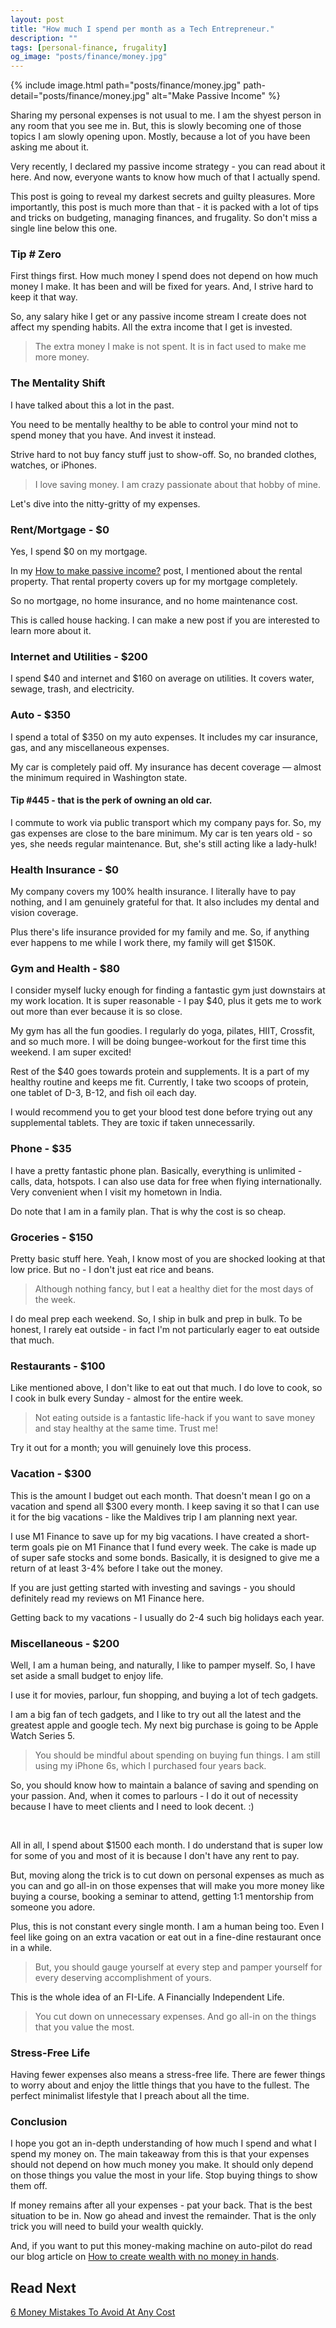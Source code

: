 ```yaml
---
layout: post
title: "How much I spend per month as a Tech Entrepreneur."
description: ""
tags: [personal-finance, frugality]
og_image: "posts/finance/money.jpg"
---
```


{% include image.html path="posts/finance/money.jpg" path-detail="posts/finance/money.jpg" alt="Make Passive Income" %}

Sharing my personal expenses is not usual to me. I am the shyest person in any room that you see me in. But, this is slowly becoming one of those topics I am slowly opening upon. Mostly, because a lot of you have been asking me about it.

<!-- <internal link here> -->
Very recently, I declared my passive income strategy - you can read about it here.  And now, everyone wants to know how much of that I actually spend.

This post is going to reveal my darkest secrets and guilty pleasures. More importantly, this post is much more than that - it is packed with a lot of tips and tricks on budgeting, managing finances, and frugality. So don't miss a single line below this one.

### Tip # Zero

First things first. How much money I spend does not depend on how much money I make. It has been and will be fixed for years. And, I strive hard to keep it that way.

So, any salary hike I get or any passive income stream I create does not affect my spending habits. All the extra income that I get is invested. 

> The extra money I make is not spent. It is in fact used to make me more money.

### The Mentality Shift

I have talked about this a lot in the past. 

You need to be mentally healthy to be able to control your mind not to spend money that you have. And invest it instead.

Strive hard to not buy fancy stuff just to show-off. So, no branded clothes, watches, or iPhones. 

> I love saving money. I am crazy passionate about that hobby of mine.

Let's dive into the nitty-gritty of my expenses.

### Rent/Mortgage - $0

Yes, I spend $0 on my mortgage.

In my [How to make passive income?](http://ngninja.com/posts/how-to-make-passive-income) post, I mentioned about the rental property. That rental property covers up for my mortgage completely.

So no mortgage, no home insurance, and no home maintenance cost.

<!-- external link -->
This is called house hacking. I can make a new post if you are interested to learn more about it.

### Internet and Utilities - $200

I spend $40 and internet and $160 on average on utilities. It covers water, sewage, trash, and electricity.

### Auto - $350

I spend a total of $350 on my auto expenses. It includes my car insurance, gas, and any miscellaneous expenses.

My car is completely paid off. My insurance has decent coverage — almost the minimum required in Washington state.

#### Tip #445 - that is the perk of owning an old car.

I commute to work via public transport which my company pays for. So, my gas expenses are close to the bare minimum. My car is ten years old - so yes, she needs regular maintenance. But, she's still acting like a lady-hulk!

### Health Insurance - $0

My company covers my 100% health insurance. I literally have to pay nothing, and I am genuinely grateful for that. It also includes my dental and vision coverage.

Plus there's life insurance provided for my family and me. So, if anything ever happens to me while I work there, my family will get $150K.

### Gym and Health - $80

I consider myself lucky enough for finding a fantastic gym just downstairs at my work location. It is super reasonable - I pay $40, plus it gets me to work out more than ever because it is so close. 

My gym has all the fun goodies. I regularly do yoga, pilates, HIIT, Crossfit, and so much more. I will be doing bungee-workout for the first time this weekend. I am super excited!

Rest of the $40 goes towards protein and supplements. It is a part of my healthy routine and keeps me fit. Currently, I take two scoops of protein, one tablet of D-3, B-12, and fish oil each day.

I would recommend you to get your blood test done before trying out any supplemental tablets. They are toxic if taken unnecessarily.

### Phone - $35

I have a pretty fantastic phone plan. Basically, everything is unlimited - calls, data, hotspots. I can also use data for free when flying internationally. Very convenient when I visit my hometown in India.

Do note that I am in a family plan. That is why the cost is so cheap.

### Groceries - $150

Pretty basic stuff here. Yeah, I know most of you are shocked looking at that low price. But no - I don't just eat rice and beans.

> Although nothing fancy, but I eat a healthy diet for the most days of the week.

I do meal prep each weekend. So, I ship in bulk and prep in bulk. To be honest, I rarely eat outside - in fact I'm not particularly eager to eat outside that much.

### Restaurants - $100

Like mentioned above, I don't like to eat out that much. I do love to cook, so I cook in bulk every Sunday - almost for the entire week.

> Not eating outside is a fantastic life-hack if you want to save money and stay healthy at the same time. Trust me!

Try it out for a month; you will genuinely love this process.

### Vacation - $300

This is the amount I budget out each month. That doesn't mean I go on a vacation and spend all $300 every month. I keep saving it so that I can use it for the big vacations - like the Maldives trip I am planning next year.
<!-- trip advisor link -->

I use M1 Finance to save up for my big vacations. I have created a short-term goals pie on M1 Finance that I fund every week. The cake is made up of super safe stocks and some bonds. Basically, it is designed to give me a return of at least 3-4% before I take out the money.

<!-- internal link here -->
If you are just getting started with investing and savings - you should definitely read my reviews on M1 Finance here.

Getting back to my vacations - I usually do 2-4 such big holidays each year.

### Miscellaneous - $200

Well, I am a human being, and naturally, I like to pamper myself. So, I have set aside a small budget to enjoy life.

I use it for movies, parlour, fun shopping, and buying a lot of tech gadgets.

I am a big fan of tech gadgets, and I like to try out all the latest and the greatest apple and google tech. My next big purchase is going to be Apple Watch Series 5. 
<!-- external link here -->

> You should be mindful about spending on buying fun things. I am still using my iPhone 6s, which I purchased four years back.

So, you should know how to maintain a balance of saving and spending on your passion. And, when it comes to parlours - I do it out of necessity because I have to meet clients and I need to look decent. :)
<!-- smiley -->

<br>

All in all, I spend about $1500 each month. I do understand that is super low for some of you and most of it is because I don't have any rent to pay.

But, moving along the trick is to cut down on personal expenses as much as you can and go all-in on those expenses that will make you more money like buying a course, booking a seminar to attend, getting 1:1 mentorship from someone you adore.

Plus, this is not constant every single month. I am a human being too. Even I feel like going on an extra vacation or eat out in a fine-dine restaurant once in a while. 

> But, you should gauge yourself at every step and pamper yourself for every deserving accomplishment of yours.

This is the whole idea of an FI-Life. A Financially Independent Life.

> You cut down on unnecessary expenses. And go all-in on the things that you value the most.

### Stress-Free Life

Having fewer expenses also means a stress-free life. There are fewer things to worry about and enjoy the little things that you have to the fullest. The perfect minimalist lifestyle that I preach about all the time.

### Conclusion

I hope you got an in-depth understanding of how much I spend and what I spend my money on. The main takeaway from this is that your expenses should not depend on how much money you make. It should only depend on those things you value the most in your life. Stop buying things to show them off.

If money remains after all your expenses - pat your back. That is the best situation to be in. Now go ahead and invest the remainder. That is the only trick you will need to build your wealth quickly.

And, if you want to put this money-making machine on auto-pilot do read our blog article on [How to create wealth with no money in hands](http://ngninja.com/posts/build-wealth-with-no-money).


## Read Next

[6 Money Mistakes To Avoid At Any Cost](http://ngninja.com/posts/money-mistakes-to-avoid)